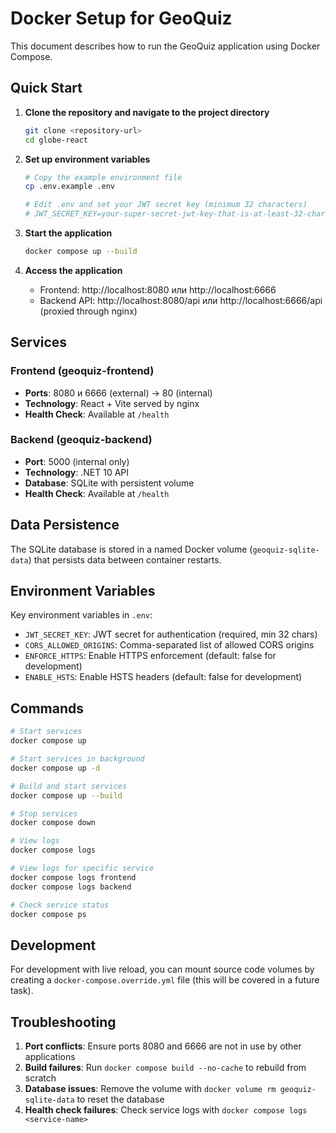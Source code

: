 # Docker Setup for GeoQuiz

This document describes how to run the GeoQuiz application using Docker Compose.

## Quick Start

1. **Clone the repository and navigate to the project directory**
   ```bash
   git clone <repository-url>
   cd globe-react
   ```

2. **Set up environment variables**
   ```bash
   # Copy the example environment file
   cp .env.example .env
   
   # Edit .env and set your JWT secret key (minimum 32 characters)
   # JWT_SECRET_KEY=your-super-secret-jwt-key-that-is-at-least-32-characters-long
   ```

3. **Start the application**
   ```bash
   docker compose up --build
   ```

4. **Access the application**
   - Frontend: http://localhost:8080 или http://localhost:6666
   - Backend API: http://localhost:8080/api или http://localhost:6666/api (proxied through nginx)

## Services

### Frontend (geoquiz-frontend)
- **Ports**: 8080 и 6666 (external) → 80 (internal)
- **Technology**: React + Vite served by nginx
- **Health Check**: Available at `/health`

### Backend (geoquiz-backend)
- **Port**: 5000 (internal only)
- **Technology**: .NET 10 API
- **Database**: SQLite with persistent volume
- **Health Check**: Available at `/health`

## Data Persistence

The SQLite database is stored in a named Docker volume (`geoquiz-sqlite-data`) that persists data between container restarts.

## Environment Variables

Key environment variables in `.env`:

- `JWT_SECRET_KEY`: JWT secret for authentication (required, min 32 chars)
- `CORS_ALLOWED_ORIGINS`: Comma-separated list of allowed CORS origins
- `ENFORCE_HTTPS`: Enable HTTPS enforcement (default: false for development)
- `ENABLE_HSTS`: Enable HSTS headers (default: false for development)

## Commands

```bash
# Start services
docker compose up

# Start services in background
docker compose up -d

# Build and start services
docker compose up --build

# Stop services
docker compose down

# View logs
docker compose logs

# View logs for specific service
docker compose logs frontend
docker compose logs backend

# Check service status
docker compose ps
```

## Development

For development with live reload, you can mount source code volumes by creating a `docker-compose.override.yml` file (this will be covered in a future task).

## Troubleshooting

1. **Port conflicts**: Ensure ports 8080 and 6666 are not in use by other applications
2. **Build failures**: Run `docker compose build --no-cache` to rebuild from scratch
3. **Database issues**: Remove the volume with `docker volume rm geoquiz-sqlite-data` to reset the database
4. **Health check failures**: Check service logs with `docker compose logs <service-name>`